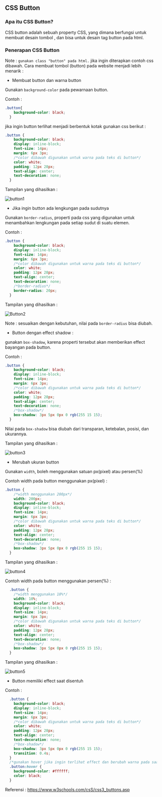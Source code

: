 ## CSS Button

### Apa itu CSS Button?

CSS button adalah sebuah property CSS, yang dimana berfungsi untuk membuat desain tombol , dan bisa untuk desain tag button pada html.

### Penerapan CSS Button

Note : ``gunakan class "button" pada html.`` jika ingin diterapkan contoh css dibawah.
Cara membuat tombol (button) pada website menjadi lebih menarik :

- Membuat button dan warna button

Gunakan ``background-color`` pada pewarnaan button.

Contoh :
```css
.button{
    background-color: black;
  }
```

jika ingin button terlihat menjadi berbentuk kotak gunakan css berikut :

```css
.button {
    background-color: black;
    display: inline-block;
    font-size: 14px;
    margin: 6px 3px;
    /*color dibawah digunakan untuk warna pada teks di button*/
    color: white;
    padding: 12px 28px;
    text-align: center;
    text-decoration: none;
  }
```
Tampilan yang dihasilkan : 

![button1](https://user-images.githubusercontent.com/89055857/137708655-381a7ec2-ec0a-4fee-a847-7ccf371f7e5f.PNG)

- Jika ingin button ada lengkungan pada sudutnya

Gunakan ``border-radius``, properti pada css yang digunakan untuk menambahkan lengkungan pada setiap sudut di suatu elemen.

Contoh :
```css
.button {
    background-color: black;
    display: inline-block;
    font-size: 14px;
    margin: 6px 3px;
    /*color dibawah digunakan untuk warna pada teks di button*/
    color: white;
    padding: 12px 28px;
    text-align: center;
    text-decoration: none;
    /*border-radius*/
    border-radius: 20px;
  }
```
Tampilan yang dihasilkan : 

![Button2](https://user-images.githubusercontent.com/89055857/137708790-865d02d4-1e3b-44f6-8429-828465988132.PNG)

Note : sesuaikan dengan kebutuhan, nilai pada ``border-radius`` bisa diubah.

- Button dengan effect shadow :

gunakan ``box-shadow``, karena properti tersebut akan memberikan effect bayangan pada button.

Contoh :
```css
.button {
    background-color: black;
    display: inline-block;
    font-size: 14px;
    margin: 6px 3px;
    /*color dibawah digunakan untuk warna pada teks di button*/
    color: white;
    padding: 12px 28px;
    text-align: center;
    text-decoration: none;
    /*box-shadow*/
    box-shadow: 3px 5px 0px 0 rgb(255 15 15);
  }
```
Nilai pada ``box-shadow`` bisa diubah dari transparan, ketebalan, posisi, dan ukurannya.

Tampilan yang dihasilkan : 

![button3](https://user-images.githubusercontent.com/89055857/137708865-a7b2a0be-3fac-456b-91fa-d7c516f5bdfb.PNG)

-  Merubah ukuran button

Gunakan ``width``, boleh menggunakan satuan px(pixel) atau persen(%)

Contoh width pada button menggunakan px(pixel) :
```css
.button {
    /*width menggunakan 200px*/
    width: 200px;
    background-color: black;
    display: inline-block;
    font-size: 14px;
    margin: 6px 3px;
    /*color dibawah digunakan untuk warna pada teks di button*/
    color: white;
    padding: 12px 28px;
    text-align: center;
    text-decoration: none;
    /*box-shadow*/
    box-shadow: 3px 5px 0px 0 rgb(255 15 15);
  }
```
Tampilan yang dihasilkan : 

![button4](https://user-images.githubusercontent.com/89055857/137709091-9023a0e0-2019-4186-a9ba-9882ce706ad5.PNG)

Contoh width pada button menggunakan persen(%) :
```css
  .button {
    /*width menggunakan 10%*/
    width: 10%;
    background-color: black;
    display: inline-block;
    font-size: 14px;
    margin: 6px 3px;
    /*color dibawah digunakan untuk warna pada teks di button*/
    color: white;
    padding: 12px 28px;
    text-align: center;
    text-decoration: none;
    /*box-shadow*/
    box-shadow: 3px 5px 0px 0 rgb(255 15 15);
  }
```
Tampilan yang dihasilkan : 

![button5](https://user-images.githubusercontent.com/89055857/137709152-aa919fbe-724d-4a14-a614-b087863cfe2e.PNG)

- Button memiliki effect saat disentuh

Contoh :
```css
  .button {
    background-color: black;
    display: inline-block;
    font-size: 14px;
    margin: 6px 3px;
    /*color dibawah digunakan untuk warna pada teks di button*/
    color: white;
    padding: 12px 28px;
    text-align: center;
    text-decoration: none;
    /*box-shadow*/
    box-shadow: 3px 5px 0px 0 rgb(255 15 15);
    transition: 0.4s;
  }
  /*gunakan hover jika ingin terlihat effect dan berubah warna pada saat button disentuh*/
  .button:hover {
    background-color: #ffffff;
    color: black;
  }
```

Referensi : https://www.w3schools.com/csS/css3_buttons.asp
